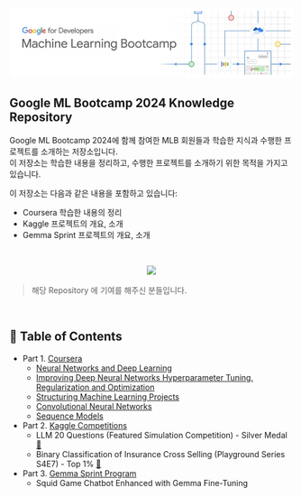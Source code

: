
<div align="center">
  <img src="/assets/img/Group.jpg" alt="Group Image" />
</div>

## Google ML Bootcamp 2024 Knowledge Repository
Google ML Bootcamp 2024에 함께 참여한 MLB 회원들과 학습한 지식과 수행한 프로젝트를 소개하는 저장소입니다. <br>
이 저장소는 학습한 내용을 정리하고, 수행한 프로젝트를 소개하기 위한 목적을 가지고 있습니다.

이 저장소는 다음과 같은 내용을 포함하고 있습니다:
- Coursera 학습한 내용의 정리
- Kaggle 프로젝트의 개요, 소개
- Gemma Sprint 프로젝트의 개요, 소개
<br>
<div align=center>


<a href="https://github.com/hoon0303/Google_ML_Bootcamp_2024/graphs/contributors"><img src="https://readme-contributors.now.sh/hoon0303/Google_ML_Bootcamp_2024?extension=jpg&width=400&aspectRatio=2"></a>

</div>

> 해당 Repository 에 기여를 해주신 분들입니다.

</br>

## :memo: Table of Contents

- Part 1. [Coursera](https://github.com/hoon0303/Google_ML_Bootcamp_2024/tree/main/01%20Coursera)
  - [Neural Networks and Deep Learning](https://github.com/hoon0303/Google_ML_Bootcamp_2024/tree/main/01%20Coursera/01%20Neural%20Networks%20and%20Deep%20Learning)
  - [Improving Deep Neural Networks Hyperparameter Tuning, Regularization and Optimization](https://github.com/hoon0303/Google_ML_Bootcamp_2024/tree/main/01%20Coursera/02%20Improving%20Deep%20Neural%20Networks%20Hyperparameter%20Tuning%2C%20Regularization%20and%20Optimization)
  - [Structuring Machine Learning Projects](https://github.com/hoon0303/Google_ML_Bootcamp_2024/tree/main/01%20Coursera/03%20Structuring%20machine%20learning%20projects)
  - [Convolutional Neural Networks](https://github.com/hoon0303/Google_ML_Bootcamp_2024/tree/main/01%20Coursera/04%20Convolutional%20Neural%20Networks)
  - [Sequence Models](https://github.com/hoon0303/Google_ML_Bootcamp_2024/tree/main/01%20Coursera/05%20Sequence%20Models)
- Part 2. [Kaggle Competitions](https://github.com/hoon0303/Google_ML_Bootcamp_2024/tree/main/02%20Kaggle)
  - LLM 20 Questions (Featured Simulation Competition) - Silver Medal [🔗](https://www.kaggle.com/competitions/llm-20-questions/leaderboard)
  - Binary Classification of Insurance Cross Selling (Playground Series S4E7) - Top 1% [🔗](https://www.kaggle.com/competitions/playground-series-s4e7/leaderboard)
- Part 3. [Gemma Sprint Program](https://github.com/hoon0303/Google_ML_Bootcamp_2024/tree/main/03%20Gemma%20Sprint)
  - Squid Game Chatbot Enhanced with Gemma Fine-Tuning

